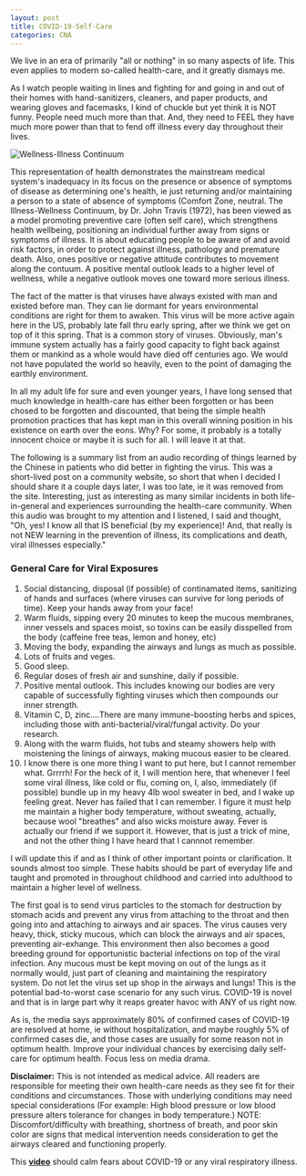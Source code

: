 ```yaml
---
layout: post
title: COVID-19-Self-Care
categories: CNA
---
```


We live in an era of primarily "all or nothing" in so many aspects of life. This even applies to modern so-called health-care, and it greatly dismays me.

As I watch people waiting in lines and fighting for and going in and out of their homes with hand-sanitizers, cleaners, and paper products, and wearing gloves and facemasks, I kind of chuckle but yet think it is NOT funny. People need much more than that. And, they need to FEEL they have much more power than that to fend off illness every day throughout their lives.

![Wellness-Illness Continuum](https://www.keepandshare.com/userpics/h/e/a/r/tnhandstraining/2020-03/sb/continuum-68917881.jpg?ts=1585255348)

This representation of health demonstrates the mainstream medical system's inadequacy in its focus on the presence or absence of symptoms of disease as determining one's health, ie just returning and/or maintaining a person to a state of absence of symptoms (Comfort Zone, neutral. The Illness-Wellness Continuum, by Dr. John Travis (1972), has been viewed as a model promoting preventive care (often self care), which strengthens health wellbeing, positioning an individual further away from signs or symptoms of illness. It is about educating people to be aware of and avoid risk factors, in order to protect against illness, pathology and premature death. Also, ones positive or negative attitude contributes to movement along the contuum. A positive mental outlook leads to a higher level of wellness, while a negative outlook moves one toward more serious illness.

The fact of the matter is that viruses have always existed with man and existed before man. They can lie dormant for years environmental conditions are right for them to awaken. This virus will be more active again here in the US, probably late fall thru early spring, after we think we get on top of it this spring. That is a common story of viruses. Obviously, man's immune system actually has a fairly good capacity to fight back against them or mankind as a whole would have died off centuries ago. We would not have populated the world so heavily, even to the point of damaging the earthly environment.

In all my adult life for sure and even younger years, I have long sensed that much knowledge in health-care has either been forgotten or has been chosed to be forgotten and discounted, that being the simple health promotion practices that has kept man in this overall winning position in his existence on earth over the eons. Why? For some, it probably is a totally innocent choice or maybe it is such for all. I will leave it at that.

The following is a summary list from an audio recording of things learned by the Chinese in patients who did better in fighting the virus. This was a short-lived post on a community website, so short that when I decided I should share it a couple days later, I was too late, ie it was removed from the site. Interesting, just as interesting as many similar incidents in both life-in-general and experiences surrounding the health-care community. When this audio was brought to my attention and I listened, I said and thought, "Oh, yes! I know all that IS beneficial (by my experience)! And, that really is not NEW learning in the prevention of illness, its complications and death, viral illnesses especially."

### General Care for Viral Exposures

1. Social distancing, disposal (if possible) of continamated items, sanitizing of hands and surfaces (where viruses can survive for long periods of time). Keep your hands away from your face!
2. Warm fluids, sipping every 20 minutes to keep the mucous membranes, inner vessels and spaces moist, so toxins can be easily disspelled from the body (caffeine free teas, lemon and honey, etc)
3. Moving the body, expanding the airways and lungs as much as possible.
4. Lots of fruits and veges.
5. Good sleep.
6. Regular doses of fresh air and sunshine, daily if possible.
7. Positive mental outlook. This includes knowing our bodies are very capable of successfully fighting viruses which then compounds our inner strength.
8. Vitamin C, D, zinc....There are many immune-boosting herbs and spices, including those with anti-bacterial/viral/fungal activity. Do your research.
9. Along with the warm fluids, hot tubs and steamy showers help with moistening the linings of airways, making mucous easier to be cleared.
10. I know there is one more thing I want to put here, but I cannot remember what. Grrrrh! For the heck of it, I will mention here, that whenever I feel some viral illness, like cold or flu, coming on, I, also, immediately (if possible) bundle up in my heavy 4lb wool sweater in bed, and I wake up feeling great. Never has failed that I can remember. I figure it must help me maintain a higher body temperature, without sweating, actually, because wool "breathes" and also wicks moisture away. Fever is actually our friend if we support it. However, that is just a trick of mine, and not the other thing I have heard that I cannnot remember.

I will update this if and as I think of other important points or clarification. It sounds almost too simple. These habits should be part of everyday life and taught and promoted in throughout childhood and carried into adulthood to maintain a higher level of wellness. 

The first goal is to send virus particles to the stomach for destruction by stomach acids and prevent any virus from attaching to the throat and then going into and attaching to airways and air spaces. The virus causes very heavy, thick, sticky mucous, which can block the airways and air spaces, preventing air-exhange. This environment then also becomes a good breeding ground for opportunistic bacterial infections on top of the viral infection. Any mucous must be kept moving on out of the lungs as it normally would, just part of cleaning and maintaining the respiratory system. Do not let the virus set up shop in the airways and lungs! This is the potential bad-to-worst case scenario for any such virus. COVID-19 is novel and that is in large part why it reaps greater havoc with ANY of us right now.

As is, the media says approximately 80% of confirmed cases of COVID-19 are resolved at home, ie without hospitalization, and maybe roughly 5% of confirmed cases die, and those cases are usually for some reason not in optimum health. Improve your individual chances by exercising daily self-care for optimum health. Focus less on media drama.

**Disclaimer:** This is not intended as medical advice. All readers are responsible for meeting their own health-care needs as they see fit for their conditions and circumstances. Those with underlying conditions may need special considerations (For example: High blood pressure or low blood pressure alters tolerance for changes in body temperature.) NOTE: Discomfort/difficulty with breathing, shortness of breath, and poor skin color are signs that medical intervention needs consideration to get the airways cleared and functioning properly.

This **[video](https://youtu.be/Qwx3JMRTz8U)** should calm fears about COVID-19 or any viral respiratory illness.
